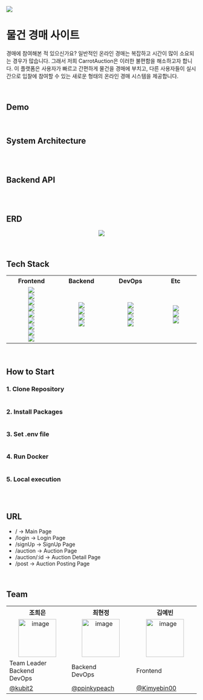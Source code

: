 <p >
  <img src="https://github.com/CarrotAuction/.github/assets/70912819/7f6c1457-4244-44c7-b960-1ff75450bd2e">
</p>


# 물건 경매 사이트
경매에 참여해본 적 있으신가요? 일반적인 온라인 경매는 복잡하고 시간이 많이 소요되는 경우가 많습니다. 그래서 저희 CarrotAuction은 이러한 불편함을 해소하고자 합니다. 이 플랫폼은 사용자가 빠르고 간편하게 물건을 경매에 부치고, 다른 사용자들이 실시간으로 입찰에 참여할 수 있는 새로운 형태의 온라인 경매 시스템을 제공합니다.

<br/>

## Demo
<div>
  
</div>


<br/>

## System Architecture
<p align="center">
  <img src="">
</p>


<br/>

## Backend API
<p align="center">
  <img src="">
</p>


<br/>

## ERD
<p align="center">
  <img src="https://github.com/CarrotAuction/.github/assets/70912819/233961d3-98ef-473f-a9f6-5527ccc35db2">
</p>


<br/>

## Tech Stack
<table>
  <tbody>
    <tr>
      <th align="center" width="160px">Frontend</th>
      <th align="center" width="160px">Backend</th>
      <th align="center" width="160px">DevOps</th>
      <th align="center" width="160px">Etc</th>
    </tr>
    <tr>
      <td align="center"> 
        <img src="https://img.shields.io/badge/TypeScript-3178C6?style=flat&logo=typescript&logoColor=white">
        <br />
        <img src="https://img.shields.io/badge/Next.js-000000?style=flat&logo=next.js&logoColor=white">
        <br />
        <img src="https://img.shields.io/badge/React Query-FF4154?flat&logo=reactquery&logoColor=white">
        <br />
        <img src="https://img.shields.io/badge/Recoil-3578E5?style=flat&logo=Recoil&logoColor=white" />
        <br />
        <img src="https://img.shields.io/badge/Framer Motion-0055FF?style=flat&logo=Framer&logoColor=white" />
        <br />
        <img src="https://img.shields.io/badge/Sass-CC6699?style=flat&logo=Sass&logoColor=white" />
        <br />
        <img src="https://img.shields.io/badge/RTL-FFFFFF?style=flat" />
        <br />
        <img src="https://img.shields.io/badge/Jest-C21325?style=flat&logo=Jest&logoColor=white" />
        <br />
        <img src="https://img.shields.io/badge/Storybook-FF4785?style=flat&logo=Storybook&logoColor=white">
      </td>
      <td align="center">
        <img src="https://img.shields.io/badge/TypeScript-3178C6?style=flat&logo=typescript&logoColor=white">
        <br />
        <img src="https://img.shields.io/badge/NestJS-E0234E?style=flat&logo=NestJS&logoColor=white" />
        <br />
        <img src="https://img.shields.io/badge/MySQL-4479A1?style=flat&logo=MYSQL&logoColor=white" />
        <br />
        <img src="https://img.shields.io/badge/Redis-DC382D?style=flat&logo=Redis&logoColor=white" />
      </td>
      <td align="center">
        <img src="https://img.shields.io/badge/Amazon EC2-FF9900?style=flat&logo=Amazon EC2&logoColor=white" />
        <br />
        <img src="https://img.shields.io/badge/Amazon S3-569A31?style=flat&logo=Amazon S3&logoColor=white" />
        <br />
        <img src="https://img.shields.io/badge/DOCKER-2496ED?style=flat&logo=DOCKER&logoColor=white" />
        <br />
        <img src="https://img.shields.io/badge/GITHUB ACTIONS-2088FF?style=flat&logo=GITHUB ACTIONS&logoColor=white" />
      </td>
      <td align="center">
        <img src="https://img.shields.io/badge/POSTMAN-FF6C37?style=flat&logo=POSTMAN&logoColor=white" />
        <br />
        <img src="https://img.shields.io/badge/GIT-F05032?style=flat&logo=GIT&logoColor=white" />
        <br />
        <img src="https://img.shields.io/badge/Figma-F24E1E?style=flat&logo=Figma&logoColor=white" />
      </td>
    </tr>
  </tbody>
</table>


<br/>

## How to Start
### 1. Clone Repository
```markdown

```

### 2. Install Packages
```markdown

```

### 3. Set .env file
```markdown

```

### 4. Run Docker
```markdown

```

### 5. Local execution
```markdown

```



<br/>

## **URL**
- / → Main Page
- /login → Login Page
- /signUp → SignUp Page
- /auction → Auction Page
- /auction/:id -> Auction Detail Page
- /post -> Auction Posting Page


<br/>

## Team
<table>
  <tbody>
    <tr width='100%'>
      <th align="center" width='200px'>조희은</th>
      <th align="center" width='200px'>최현정</th>
      <th align="center" width='200px'>김예빈</th>
    </tr>
    <tr>
      <td align='center'><img width="100" alt="image" src="">
</td>
      <td align="center"><img width="100" alt="image" src="https://github.com/2023-Summer-Bootcamp-TeamD/.github/assets/70912819/cfd48573-d179-46a8-8647-6cddcf9ce71b"></td>
      <td align='center'><img width="100" alt="image" src="https://github.com/2023-Summer-Bootcamp-TeamD/.github/assets/70912819/9a9bc664-2e25-4992-a1df-62371430bc4c">
</td>
    </tr>
    <tr>
      <td>Team Leader <br />Backend <br />DevOps</td>
      <td>Backend <br />DevOps</td>
      <td>Frontend</td>
    </tr>
    <tr>
      <td><a href="https://github.com/kubit2">@kubit2</a></td>
      <td><a href="https://github.com/ppinkypeach">@ppinkypeach</a></td>
      <td><a href="https://github.com/Kimyebin00">@Kimyebin00</a></td>
    </tr>
  </tbody>
</table>

